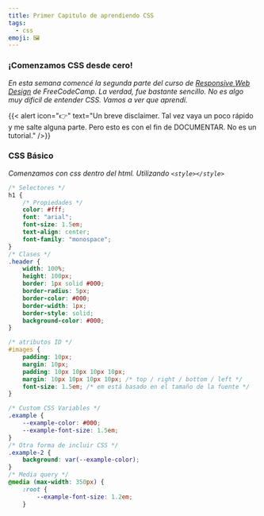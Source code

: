 ```yaml
---
title: Primer Capitulo de aprendiendo CSS
tags:
  - css
emoji: 🖼️
---
```


### ¡Comenzamos CSS desde cero!

*En esta semana comencé la segunda parte del curso de [Responsive Web Design](https://www.freecodecamp.org/learn/responsive-web-design/#basic-html-and-html5) de FreeCodeCamp. La verdad, fue bastante sencillo. No es algo muy dificil de entender CSS. Vamos a ver que aprendí.*

{{< alert icon="👉" text="Un breve disclaimer. Tal vez vaya un poco rápido y me salte alguna parte. Pero esto es con el fin de DOCUMENTAR. No es un tutorial." />}}

### CSS Básico

*Comenzamos con css dentro del html. Utilizando `<style></style>`*

```css
/* Selectores */
h1 {
    /* Propiedades */
    color: #fff;
    font: "arial";
    font-size: 1.5em;
    text-align: center;
    font-family: "monospace";
}
/* Clases */
.header {
    width: 100%;
    height: 100px;
    border: 1px solid #000;
    border-radius: 5px;
    border-color: #000;
    border-width: 1px;
    border-style: solid;
    background-color: #000;
}
```

```css
/* atributos ID */
#images {
    padding: 10px;
    margin: 10px;
    padding: 10px 10px 10px 10px;
    margin: 10px 10px 10px 10px; /* top / right / bottom / left */
    font-size: 1.5em; /* em está basado en el tamaño de la fuente */
}
```

```css
/* Custom CSS Variables */
.example {
    --example-color: #000;
    --example-font-size: 1.5em;
}
/* Otra forma de incluir CSS */
.example-2 {
    background: var(--example-color);
}
/* Media query */
@media (max-width: 350px) {
    :root {
        --example-font-size: 1.2em;
    }
```
